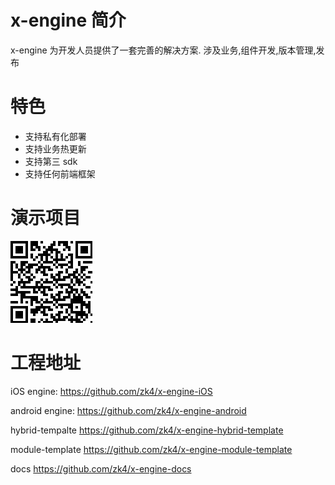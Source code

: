 # x-engine 简介
x-engine 为开发人员提供了一套完善的解决方案. 涉及业务,组件开发,版本管理,发布
# 特色
- 支持私有化部署
- 支持业务热更新
- 支持第三 sdk
- 支持任何前端框架

# 演示项目

![蒲公英(iOS)](assets/image-20200719191338519.png)



# 工程地址

iOS engine: https://github.com/zk4/x-engine-iOS

android engine: https://github.com/zk4/x-engine-android

hybrid-tempalte https://github.com/zk4/x-engine-hybrid-template

module-template https://github.com/zk4/x-engine-module-template

docs https://github.com/zk4/x-engine-docs


